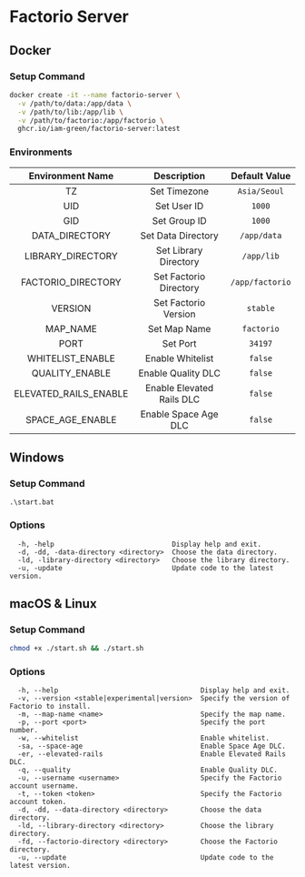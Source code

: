 # Factorio Server

## Docker

### Setup Command

```bash
docker create -it --name factorio-server \
  -v /path/to/data:/app/data \
  -v /path/to/lib:/app/lib \
  -v /path/to/factorio:/app/factorio \
  ghcr.io/iam-green/factorio-server:latest
```

### Environments

|   Environment Name    |        Description        |  Default Value  |
| :-------------------: | :-----------------------: | :-------------: |
|          TZ           |       Set Timezone        |  `Asia/Seoul`   |
|          UID          |        Set User ID        |     `1000`      |
|          GID          |       Set Group ID        |     `1000`      |
|    DATA_DIRECTORY     |    Set Data Directory     |   `/app/data`   |
|   LIBRARY_DIRECTORY   |   Set Library Directory   |   `/app/lib`    |
|  FACTORIO_DIRECTORY   |  Set Factorio Directory   | `/app/factorio` |
|        VERSION        |   Set Factorio Version    |    `stable`     |
|       MAP_NAME        |       Set Map Name        |   `factorio`    |
|         PORT          |         Set Port          |     `34197`     |
|   WHITELIST_ENABLE    |     Enable Whitelist      |     `false`     |
|    QUALITY_ENABLE     |    Enable Quality DLC     |     `false`     |
| ELEVATED_RAILS_ENABLE | Enable Elevated Rails DLC |     `false`     |
|   SPACE_AGE_ENABLE    |   Enable Space Age DLC    |     `false`     |

## Windows

### Setup Command

```batch
.\start.bat
```

### Options

```
  -h, -help                             Display help and exit.
  -d, -dd, -data-directory <directory>  Choose the data directory.
  -ld, -library-directory <directory>   Choose the library directory.
  -u, -update                           Update code to the latest version.
```

## macOS & Linux

### Setup Command

```bash
chmod +x ./start.sh && ./start.sh
```

### Options

```
  -h, --help                                   Display help and exit.
  -v, --version <stable|experimental|version>  Specify the version of Factorio to install.
  -m, --map-name <name>                        Specify the map name.
  -p, --port <port>                            Specify the port number.
  -w, --whitelist                              Enable whitelist.
  -sa, --space-age                             Enable Space Age DLC.
  -er, --elevated-rails                        Enable Elevated Rails DLC.
  -q, --quality                                Enable Quality DLC.
  -u, --username <username>                    Specify the Factorio account username.
  -t, --token <token>                          Specify the Factorio account token.
  -d, -dd, --data-directory <directory>        Choose the data directory.
  -ld, --library-directory <directory>         Choose the library directory.
  -fd, --factorio-directory <directory>        Choose the Factorio directory.
  -u, --update                                 Update code to the latest version.
```
